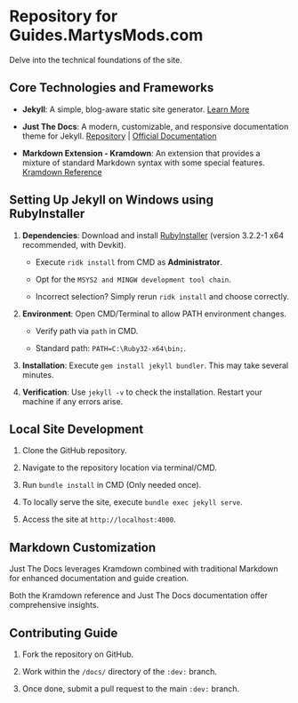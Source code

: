 # Repository for Guides.MartysMods.com

Delve into the technical foundations of the site.

## Core Technologies and Frameworks

* **Jekyll**: A simple, blog-aware static site generator. [Learn More](https://jekyllrb.com)

* **Just The Docs**: A modern, customizable, and responsive documentation theme for Jekyll. [Repository](https://github.com/just-the-docs/just-the-docs) | [Official Documentation](https://just-the-docs.com)

* **Markdown Extension - Kramdown**: An extension that provides a mixture of standard Markdown syntax with some special features. [Kramdown Reference](https://kramdown.gettalong.org/quickref.html#extensions)

## Setting Up Jekyll on Windows using RubyInstaller

1. **Dependencies**: Download and install [RubyInstaller](https://rubyinstaller.org/downloads/) (version 3.2.2-1 x64 recommended, with Devkit).

    * Execute `ridk install` from CMD as **Administrator**.

    * Opt for the `MSYS2 and MINGW development tool chain`.

    * Incorrect selection? Simply rerun `ridk install` and choose correctly.

2. **Environment**: Open CMD/Terminal to allow PATH environment changes.

    * Verify path via `path` in CMD.

    * Standard path: `PATH=C:\Ruby32-x64\bin;`.

3. **Installation**: Execute `gem install jekyll bundler`. This may take several minutes.

4. **Verification**: Use `jekyll -v` to check the installation. Restart your machine if any errors arise.

## Local Site Development

1. Clone the GitHub repository.

2. Navigate to the repository location via terminal/CMD.

3. Run `bundle install` in CMD (Only needed once).

4. To locally serve the site, execute `bundle exec jekyll serve`.

5. Access the site at `http://localhost:4000`.

## Markdown Customization

Just The Docs leverages Kramdown combined with traditional Markdown for enhanced documentation and guide creation. 

Both the Kramdown reference and Just The Docs documentation offer comprehensive insights.

## Contributing Guide

1. Fork the repository on GitHub.

2. Work within the `/docs/` directory of the `:dev:` branch.

3. Once done, submit a pull request to the main `:dev:` branch.